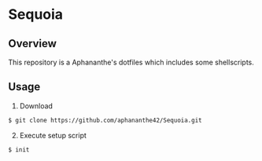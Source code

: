 # Sequoia

## Overview

This repository is a Aphananthe's dotfiles which includes some shellscripts.

## Usage

1. Download

```bash
$ git clone https://github.com/aphananthe42/Sequoia.git
```

2. Execute setup script

```bash
$ init
```
